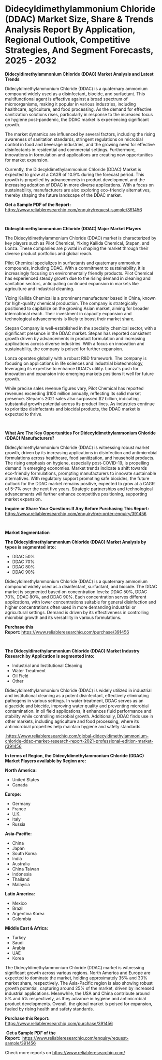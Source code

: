 <p><h1>Didecyldimethylammonium Chloride (DDAC) Market Size, Share & Trends Analysis Report By Application, Regional Outlook, Competitive Strategies, And Segment Forecasts, 2025 - 2032</h1></p><p><strong>Didecyldimethylammonium Chloride (DDAC) Market Analysis and Latest Trends</strong></p>
<p><p>Didecyldimethylammonium Chloride (DDAC) is a quaternary ammonium compound widely used as a disinfectant, biocide, and surfactant. This multifunctional agent is effective against a broad spectrum of microorganisms, making it popular in various industries, including healthcare, agriculture, and food processing. As the demand for effective sanitization solutions rises, particularly in response to the increased focus on hygiene post-pandemic, the DDAC market is experiencing significant growth.</p><p>The market dynamics are influenced by several factors, including the rising awareness of sanitation standards, stringent regulations on microbial control in food and beverage industries, and the growing need for effective disinfectants in residential and commercial settings. Furthermore, innovations in formulation and applications are creating new opportunities for market expansion.</p><p>Currently, the Didecyldimethylammonium Chloride (DDAC) Market is expected to grow at a CAGR of 10.9% during the forecast period. This growth is propelled by advancements in product development and the increasing adoption of DDAC in more diverse applications. With a focus on sustainability, manufacturers are also exploring eco-friendly alternatives, thereby shaping the future landscape of the DDAC market.</p></p>
<p><strong>Get a Sample PDF of the Report:&nbsp;</strong> <a href="https://www.reliableresearchiq.com/enquiry/request-sample/391456?utm_campaign=1996&utm_medium=2&utm_source=Github&utm_content=ia&utm_term=16012025&utm_id=didecyldimethylammonium-chloride-ddac">https://www.reliableresearchiq.com/enquiry/request-sample/391456</a></p>
<p>&nbsp;</p>
<p><strong>Didecyldimethylammonium Chloride (DDAC) Major Market Players</strong></p>
<p><p>The Didecyldimethylammonium Chloride (DDAC) market is characterized by key players such as Pilot Chemical, Yixing Kailida Chemical, Stepan, and Lonza. These companies are pivotal in shaping the market through their diverse product portfolios and global reach.</p><p>Pilot Chemical specializes in surfactants and quaternary ammonium compounds, including DDAC. With a commitment to sustainability, it is increasingly focusing on environmentally friendly products. Pilot Chemical has experienced steady growth due to the rising demand in cleaning and sanitation sectors, anticipating continued expansion in markets like agriculture and industrial cleaning.</p><p>Yixing Kailida Chemical is a prominent manufacturer based in China, known for high-quality chemical production. The company is strategically positioned to capitalize on the growing Asian market, aiming for broader international reach. Their investment in capacity expansion and technological advancements is likely to boost their market share.</p><p>Stepan Company is well-established in the specialty chemical sector, with a significant presence in the DDAC market. Stepan has reported consistent growth driven by advancements in product formulation and increasing applications across diverse industries. With a focus on innovation and sustainability, the company is poised for further expansion.</p><p>Lonza operates globally with a robust R&D framework. The company is focusing on applications in life sciences and industrial biotechnology, leveraging its expertise to enhance DDAC’s utility. Lonza's push for innovation and expansion into emerging markets positions it well for future growth.</p><p>While precise sales revenue figures vary, Pilot Chemical has reported revenues exceeding $100 million annually, reflecting its solid market presence. Stepan's 2021 sales also surpassed $2 billion, indicating substantial growth potential across its product lines. As industries continue to prioritize disinfectants and biocidal products, the DDAC market is expected to thrive.</p></p>
<p>&nbsp;</p>
<p><strong>What Are The Key Opportunities For Didecyldimethylammonium Chloride (DDAC) Manufacturers?</strong></p>
<p><p>Didecyldimethylammonium Chloride (DDAC) is witnessing robust market growth, driven by its increasing applications in disinfection and antimicrobial formulations across healthcare, food sanitization, and household products. The rising emphasis on hygiene, especially post-COVID-19, is propelling demand in emerging economies. Market trends indicate a shift towards eco-friendly formulations, prompting manufacturers to innovate sustainable alternatives. With regulatory support promoting safe biocides, the future outlook for the DDAC market remains positive, expected to grow at a CAGR of 5-7% over the next five years. Strategic partnerships and technological advancements will further enhance competitive positioning, supporting market expansion.</p></p>
<p><strong>Inquire or Share Your Questions If Any Before Purchasing This Report:</strong> <a href="https://www.reliableresearchiq.com/enquiry/pre-order-enquiry/391456?utm_campaign=1996&utm_medium=2&utm_source=Github&utm_content=ia&utm_term=16012025&utm_id=didecyldimethylammonium-chloride-ddac">https://www.reliableresearchiq.com/enquiry/pre-order-enquiry/391456</a></p>
<p>&nbsp;</p>
<p><strong>Market Segmentation</strong></p>
<p><strong>The Didecyldimethylammonium Chloride (DDAC) Market Analysis by types is segmented into:</strong></p>
<p><ul><li>DDAC 50%</li><li>DDAC 70%</li><li>DDAC 80%</li><li>DDAC 90%</li></ul></p>
<p><p>Didecyldimethylammonium Chloride (DDAC) is a quaternary ammonium compound widely used as a disinfectant, surfactant, and biocide. The DDAC market is segmented based on concentration levels: DDAC 50%, DDAC 70%, DDAC 80%, and DDAC 90%. Each concentration serves different applications, with lower concentrations suitable for general disinfection and higher concentrations often used in more demanding industrial or agricultural settings. Demand is driven by its effectiveness in controlling microbial growth and its versatility in various formulations.</p></p>
<p><strong>Purchase this Report:&nbsp;</strong><a href="https://www.reliableresearchiq.com/purchase/391456?utm_campaign=1996&utm_medium=2&utm_source=Github&utm_content=ia&utm_term=16012025&utm_id=didecyldimethylammonium-chloride-ddac">https://www.reliableresearchiq.com/purchase/391456</a></p>
<p>&nbsp;</p>
<p><strong>The Didecyldimethylammonium Chloride (DDAC) Market Industry Research by Application is segmented into:</strong></p>
<p><ul><li>Industrial and Institutional Cleaning</li><li>Water Treatment</li><li>Oil Field</li><li>Other</li></ul></p>
<p><p>Didecyldimethylammonium Chloride (DDAC) is widely utilized in industrial and institutional cleaning as a potent disinfectant, effectively eliminating pathogens in various settings. In water treatment, DDAC serves as an algaecide and biocide, improving water quality and preventing microbial contamination. In oil field applications, it enhances fluid performance and stability while controlling microbial growth. Additionally, DDAC finds use in other markets, including agriculture and food processing, where its antimicrobial properties help maintain hygiene and safety standards.</p></p>
<p><a href="https://www.reliableresearchiq.com/global-didecyldimethylammonium-chloride-ddac-market-research-report-2021-professional-edition-market-r391456?utm_campaign=1996&utm_medium=2&utm_source=Github&utm_content=ia&utm_term=16012025&utm_id=didecyldimethylammonium-chloride-ddac">&nbsp;https://www.reliableresearchiq.com/global-didecyldimethylammonium-chloride-ddac-market-research-report-2021-professional-edition-market-r391456</a></p>
<p><strong>In terms of Region, the Didecyldimethylammonium Chloride (DDAC) Market Players available by Region are:</strong></p>
<p>
    <p> <strong> North America: </strong>
        <ul>
            <li>United States</li>
            <li>Canada</li>
        </ul>
        </p> 
    <p> <strong> Europe: </strong>
        <ul>
            <li>Germany</li>
            <li>France</li>
            <li>U.K.</li>
            <li>Italy</li>
            <li>Russia</li>
        </ul>
        </p> 
    <p> <strong> Asia-Pacific: </strong>
        <ul>
            <li>China</li>
            <li>Japan</li>
            <li>South Korea</li>
            <li>India</li>
            <li>Australia</li>
            <li>China Taiwan</li>
            <li>Indonesia</li>
            <li>Thailand</li>
            <li>Malaysia</li>
        </ul>
        </p> 
    <p> <strong> Latin America: </strong>
        <ul>
            <li>Mexico</li>
            <li>Brazil</li>
            <li>Argentina Korea</li>
            <li>Colombia</li>
        </ul>
        </p> 
    <p> <strong> Middle East & Africa: </strong>
        <ul>
            <li>Turkey</li>
            <li>Saudi</li>
            <li>Arabia</li>
            <li>UAE</li>
            <li>Korea</li>
        </ul>
    </p>
    </p>
<p><p>The Didecyldimethylammonium Chloride (DDAC) market is witnessing significant growth across various regions. North America and Europe are expected to dominate the market, holding approximately 35% and 30% market share, respectively. The Asia-Pacific region is also showing robust growth potential, capturing around 25% of the market, driven by increased industrial applications. Meanwhile, the USA and China contribute around 5% and 5% respectively, as they advance in hygiene and antimicrobial product developments. Overall, the global market is poised for expansion, fueled by rising health and safety standards.</p></p>
<p><strong>Purchase this Report: </strong><a href="https://www.reliableresearchiq.com/purchase/391456?utm_campaign=1996&utm_medium=2&utm_source=Github&utm_content=ia&utm_term=16012025&utm_id=didecyldimethylammonium-chloride-ddac">https://www.reliableresearchiq.com/purchase/391456</a></p>
<p>&nbsp;<strong>Get a Sample PDF of the Report:&nbsp;&nbsp;</strong><a href="https://www.reliableresearchiq.com/enquiry/request-sample/391456?utm_campaign=1996&utm_medium=2&utm_source=Github&utm_content=ia&utm_term=16012025&utm_id=didecyldimethylammonium-chloride-ddac">https://www.reliableresearchiq.com/enquiry/request-sample/391456</a></p>
<p><strong></strong></p>
<p>Check more reports on <a href="https://www.reliableresearchiq.com/?utm_campaign=1996&utm_medium=2&utm_source=Github&utm_content=ia&utm_term=16012025&utm_id=didecyldimethylammonium-chloride-ddac">https://www.reliableresearchiq.com/</a></p>